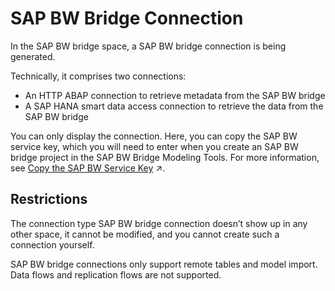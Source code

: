<!-- loio03cc8f27d3a44aabad3debaa79be0216 -->

# SAP BW Bridge Connection

In the SAP BW bridge space, a SAP BW bridge connection is being generated.

Technically, it comprises two connections:

-   An HTTP ABAP connection to retrieve metadata from the SAP BW bridge
-   A SAP HANA smart data access connection to retrieve the data from the SAP BW bridge

You can only display the connection. Here, you can copy the SAP BW service key, which you will need to enter when you create an SAP BW bridge project in the SAP BW Bridge Modeling Tools. For more information, see [Copy the SAP BW Service Key](https://help.sap.com/viewer/e2d2b48377c14490b55466b5f1872640/DEV_CURRENT/en-US/ddee32782c3a4b3cb7ee2fcee716d984.html "You need the SAP BW service key for creating a SAP BW bridge project or an ABAP Cloud project in the SAP BW Bridge Modeling Tools.") :arrow_upper_right:.



<a name="loio03cc8f27d3a44aabad3debaa79be0216__section_vbh_qws_1rb"/>

## Restrictions

The connection type SAP BW bridge connection doesn’t show up in any other space, it cannot be modified, and you cannot create such a connection yourself.

SAP BW bridge connections only support remote tables and model import. Data flows and replication flows are not supported.

